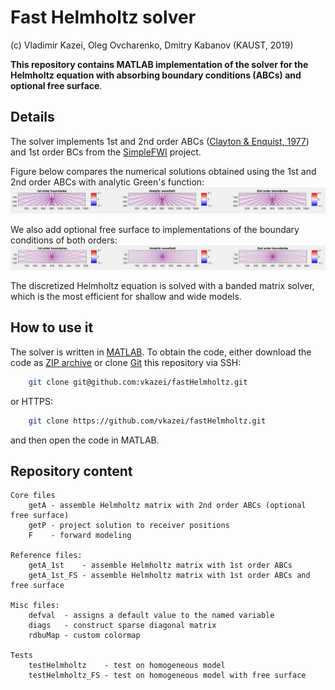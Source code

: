 # Fast Helmholtz solver
(c) Vladimir Kazei, Oleg Ovcharenko, Dmitry Kabanov (KAUST, 2019)

**This repository contains MATLAB implementation of the solver for the
Helmholtz equation with absorbing boundary conditions (ABCs) and optional free
surface**.

## Details

The solver implements 1st and 2nd order ABCs ([Clayton & Enquist, 1977][1])
and 1st order BCs from the [SimpleFWI][2] project.

Figure below compares the numerical solutions obtained using the 1st and 2nd
order ABCs with analytic Green's function:
![Comparison of the numerical and analytical solutions][fig1]

We also add optional free surface to implementations of the boundary conditions
of both orders:
![Comparison of the numerical and analytical solutions (free surface)][fig2]

The discretized Helmholtz equation is solved with a banded matrix solver, which
is the most efficient for shallow and wide models.

## How to use it

The solver is written in [MATLAB][3]. To obtain the code, either download the
code as [ZIP archive][4] or clone [Git][5] this repository via SSH:

```bash
    git clone git@github.com:vkazei/fastHelmholtz.git
```

or HTTPS:

```bash
    git clone https://github.com/vkazei/fastHelmholtz.git
```

and then open the code in MATLAB.

## Repository content

```text
Core files
    getA - assemble Helmholtz matrix with 2nd order ABCs (optional free surface)
    getP - project solution to receiver positions
    F    - forward modeling

Reference files:
    getA_1st    - assemble Helmholtz matrix with 1st order ABCs
    getA_1st_FS - assemble Helmholtz matrix with 1st order ABCs and free surface

Misc files:
    defval  - assigns a default value to the named variable
    diags   - construct sparse diagonal matrix
    rdbuMap - custom colormap

Tests
    testHelmholtz    - test on homogeneous model
    testHelmholtz_FS - test on homogeneous model with free surface
```

<!-- Links -->

[1]: https://pubs.geoscienceworld.org/ssa/bssa/article/67/6/1529/117727/absorbing-boundary-conditions-for-acoustic-and
[2]: https://github.com/TristanvanLeeuwen/SimpleFWI
[3]: https://www.mathworks.com/products/matlab.html
[4]: https://github.com/vkazei/fastHelmholtz/archive/master.zip
[5]: https://git-scm.com

[fig1]: pic/compare_helm_fs.png
[fig2]: pic/compare_helm.png
